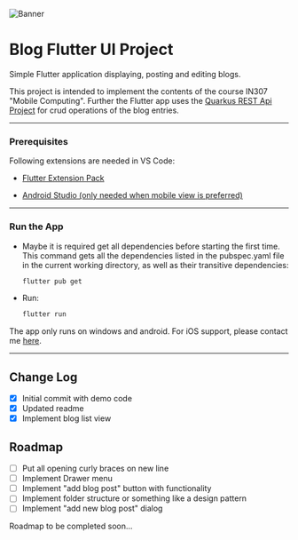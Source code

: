 <a name="readme-top"></a>

![Banner](https://flexinfosys.com/wp-content/uploads/2022/08/flutter.jpg)

# Blog Flutter UI Project

Simple Flutter application displaying, posting and editing blogs.

This project is intended to implement the contents of the course IN307 "Mobile Computing".
Further the Flutter app uses the [Quarkus REST Api Project](https://github.com/getWombats/Hftm_IN306_BlogService) for crud operations of the blog entries.

---

### Prerequisites

Following extensions are needed in VS Code:
*  [Flutter Extension Pack](https://marketplace.visualstudio.com/items?itemName=Dart-Code.flutter)

*  [Android Studio (only needed when mobile view is preferred)](https://developer.android.com/studio?hl=de)

---

### Run the App

- Maybe it is required get all dependencies before starting the first time. This command gets all the dependencies listed in the pubspec.yaml file in the current working directory, as well as their transitive dependencies:

    ```sh
    flutter pub get
    ```

- Run:

    ```sh
    flutter run
    ```

The app only runs on windows and android. For iOS support, please contact me [here](https://www.youtube.com/watch?v=dQw4w9WgXcQv).

---

## Change Log

- [x] Initial commit with demo code
- [x] Updated readme
- [x] Implement blog list view

## Roadmap

- [ ] Put all opening curly braces on new line
- [ ] Implement Drawer menu
- [ ] Implement "add blog post" button with functionality
- [ ] Implement folder structure or something like a design pattern
- [ ] Implement "add new blog post" dialog

Roadmap to be completed soon...
